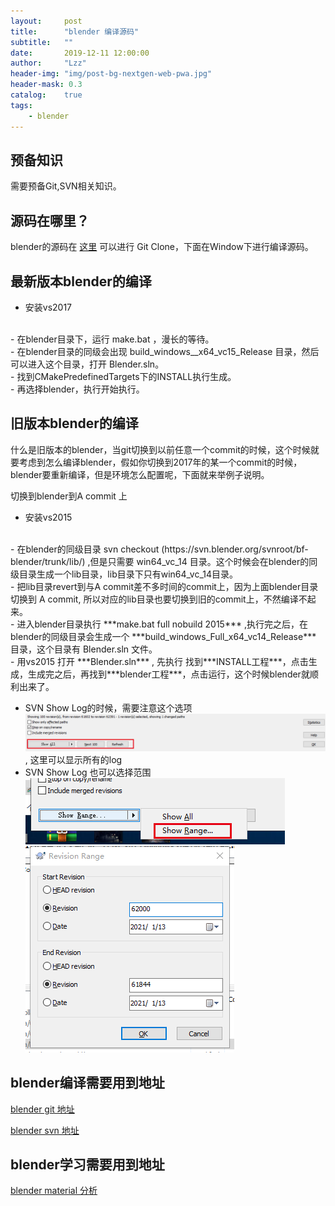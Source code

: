 ```yaml
---
layout:     post
title:      "blender 编译源码"
subtitle:   ""
date:       2019-12-11 12:00:00
author:     "Lzz"
header-img: "img/post-bg-nextgen-web-pwa.jpg"
header-mask: 0.3
catalog:    true
tags:
    - blender
---
```


## 预备知识
需要预备Git,SVN相关知识。

  
## 源码在哪里？
blender的源码在 [这里](https://github.com/sobotka/blender) 可以进行 Git Clone，下面在Window下进行编译源码。


## 最新版本blender的编译
- 安装vs2017  
<br>
- 在blender目录下，运行 make.bat ，漫长的等待。  
<br>
- 在blender目录的同级会出现 build_windows__x64_vc15_Release 目录，然后可以进入这个目录，打开  Blender.sln。  
<br>
- 找到CMakePredefinedTargets下的INSTALL执行生成。  
<br>
- 再选择blender，执行开始执行。

## 旧版本blender的编译
什么是旧版本的blender，当git切换到以前任意一个commit的时候，这个时候就要考虑到怎么编译blender，假如你切换到2017年的某一个commit的时候，blender要重新编译，但是环境怎么配置呢，下面就来举例子说明。

切换到blender到A commit 上

- 安装vs2015  
<br>
- 在blender的同级目录 svn checkout (https://svn.blender.org/svnroot/bf-blender/trunk/lib/) ,但是只需要 win64_vc_14 目录。这个时候会在blender的同级目录生成一个lib目录，lib目录下只有win64_vc_14目录。  
<br>
- 把lib目录revert到与A commit差不多时间的commit上，因为上面blender目录切换到 A commit, 所以对应的lib目录也要切换到旧的commit上，不然编译不起来。
<br>
- 进入blender目录执行 ***make.bat full nobuild 2015***  ,执行完之后，在blender的同级目录会生成一个 ***build_windows_Full_x64_vc14_Release*** 目录，这个目录有 Blender.sln 文件。  
<br>
- 用vs2015 打开 ***Blender.sln*** , 先执行 找到***INSTALL工程***，点击生成，生成完之后，再找到***blender工程***，点击运行，这个时候blender就顺利出来了。

>
- SVN Show Log的时候，需要注意这个选项 ![](/img/Eevee/SourceCode/SVNLog.png), 这里可以显示所有的log
- SVN Show Log 也可以选择范围 ![](/img/Eevee/SourceCode/SVNLog-1.png)   ![](/img/Eevee/SourceCode/SVNLog-2.png) 


## blender编译需要用到地址
[blender git 地址](https://github.com/sobotka/blender)  

[blender svn 地址](https://svn.blender.org/svnroot/bf-blender/trunk)


## blender学习需要用到地址

[blender material 分析](https://www.blenderguru.com/articles/cycles-shader-encyclopedia)


